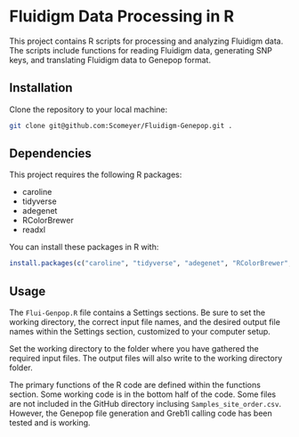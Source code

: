 # Fluidigm Data Processing in R

This project contains R scripts for processing and analyzing Fluidigm data. The scripts include functions for reading Fluidigm data, generating SNP keys, and translating Fluidigm data to Genepop format.

## Installation

Clone the repository to your local machine:

```bash
git clone git@github.com:Scomeyer/Fluidigm-Genepop.git .
```

## Dependencies
This project requires the following R packages:

- caroline
- tidyverse
- adegenet
- RColorBrewer
- readxl

You can install these packages in R with:
```r
install.packages(c("caroline", "tidyverse", "adegenet", "RColorBrewer", "readxl"))
```

## Usage
The `Flui-Genpop.R` file contains a Settings sections. Be sure to set the working directory, the correct input file names, and the desired output file names within the Settings section, customized to your computer setup.

Set the working directory to the folder where you have gathered the required input files. The output files will also write to the working directory folder.

The primary functions of the R code are defined within the functions section. Some working code is in the bottom half of the code. Some files are not included in the GitHub directory inclusing `Samples_site_order.csv`. However, the Genepop file generation and Greb1l calling code has been tested and is working.
